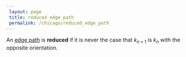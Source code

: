 ```yaml
---
 layout: page
 title: reduced edge path
 permalink: /chicago/reduced_edge_path
---
```

An [edge path](https://defsmath.github.io/DefsMath/edge_path) is **reduced** if it is never the case that $k_{n+1}$ is $k_n$ with the opposite orientation.

